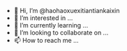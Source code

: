 - 👋 Hi, I’m @haohaoxuexitiantiankaixin
- 👀 I’m interested in ...
- 🌱 I’m currently learning ...
- 💞️ I’m looking to collaborate on ...
- 📫 How to reach me ...

<!---
haohaoxuexitiantiankaixin/haohaoxuexitiantiankaixin is a ✨ special ✨ repository because its `README.md` (this file) appears on your GitHub profile.
You can click the Preview link to take a look at your changes.
--->

